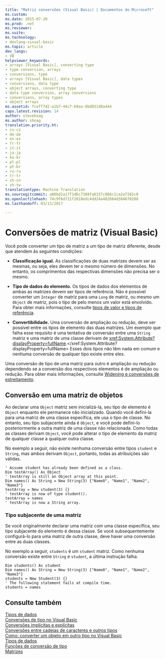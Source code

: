```yaml
---
title: "Matriz conversões (Visual Basic) | Documentos do Microsoft"
ms.custom: 
ms.date: 2015-07-20
ms.prod: .net
ms.reviewer: 
ms.suite: 
ms.technology:
- devlang-visual-basic
ms.topic: article
dev_langs:
- VB
helpviewer_keywords:
- arrays [Visual Basic], converting type
- type conversion, arrays
- conversions, type
- arrays [Visual Basic], data types
- conversions, data type
- object arrays, converting type
- data type conversion, array conversions
- conversions, array types
- object arrays
ms.assetid: fceff7d2-a1b7-44c7-b9aa-8bd831d8a444
caps.latest.revision: 14
author: stevehoag
ms.author: shoag
translation.priority.ht:
- cs-cz
- de-de
- es-es
- fr-fr
- it-it
- ja-jp
- ko-kr
- pl-pl
- pt-br
- ru-ru
- tr-tr
- zh-cn
- zh-tw
translationtype: Machine Translation
ms.sourcegitcommit: a06bd2a17f1d6c7308fa6337c866c1ca2e7281c0
ms.openlocfilehash: 74c9f6d721f2810edc4dd24a482664d384670208
ms.lasthandoff: 03/13/2017

---
```

# <a name="array-conversions-visual-basic"></a>Conversões de matriz (Visual Basic)
Você pode converter um tipo de matriz a um tipo de matriz diferente, desde que atendem às seguintes condições:  
  
-   **Classificação igual.** As classificações de duas matrizes devem ser as mesmas, ou seja, eles devem ter o mesmo número de dimensões. No entanto, os comprimentos das respectivas dimensões não precisa ser o mesmo.  
  
-   **Tipo de dados do elemento.** Os tipos de dados dos elementos de ambas as matrizes devem ser tipos de referência. Não é possível converter um `Integer` de matriz para uma `Long` de matriz, ou mesmo um `Object` de matriz, pois o tipo de pelo menos um valor está envolvido. Para obter mais informações, consulte [tipos de valor e tipos de referência](../../../../visual-basic/programming-guide/language-features/data-types/value-types-and-reference-types.md).  
  
-   **Convertibilidade.** Uma conversão de ampliação ou redução, deve ser possível entre os tipos de elemento das duas matrizes. Um exemplo que falha esse requisito é uma tentativa de conversão entre uma `String` matriz e uma matriz de uma classe derivam de <xref:System.Attribute?displayProperty=fullName>.</xref:System.Attribute?displayProperty=fullName> Esses dois tipos não têm nada em comum e nenhuma conversão de qualquer tipo existe entre eles.  
  
 Uma conversão de tipo de uma matriz para outro é ampliação ou redução dependendo se a conversão dos respectivos elementos é de ampliação ou redução. Para obter mais informações, consulte [Widening e conversões de estreitamento](../../../../visual-basic/programming-guide/language-features/data-types/widening-and-narrowing-conversions.md).  
  
## <a name="conversion-to-an-object-array"></a>Conversão em uma matriz de objetos  
 Ao declarar uma `Object` matriz sem inicializá-la, seu tipo de elemento é `Object` enquanto ele permanece não inicializado. Quando você defini-la para uma matriz de uma classe específica, ele usa o tipo de classe. No entanto, seu tipo subjacente ainda é `Object`, e você pode defini-lo posteriormente a outra matriz de uma classe não relacionada. Como todas as classes derivam `Object`, você pode alterar o tipo de elemento da matriz de qualquer classe a qualquer outra classe.  
  
 No exemplo a seguir, não existe nenhuma conversão entre tipos `student` e `String`, mas ambos derivam `Object`, portanto, todas as atribuições são válidas.  
  
```  
' Assume student has already been defined as a class.  
Dim testArray() As Object  
' testArray is still an Object array at this point.  
Dim names() As String = New String(3) {"Name0", "Name1", "Name2", "Name3"}  
testArray = New student(3) {}  
' testArray is now of type student().  
testArray = names  
' testArray is now a String array.  
```  
  
### <a name="underlying-type-of-an-array"></a>Tipo subjacente de uma matriz  
 Se você originalmente declarar uma matriz com uma classe específica, seu tipo subjacente do elemento é dessa classe. Se você subsequentemente configurá-lo para uma matriz de outra classe, deve haver uma conversão entre as duas classes.  
  
 No exemplo a seguir, `students` é um `student` matriz. Como nenhuma conversão existe entre `String` e `student`, a última instrução falha.  
  
```  
Dim students() As student  
Dim names() As String = New String(3) {"Name0", "Name1", "Name2", "Name3"}  
students = New Student(3) {}  
' The following statement fails at compile time.  
students = names  
```  
  
## <a name="see-also"></a>Consulte também  
 [Tipos de dados](../../../../visual-basic/programming-guide/language-features/data-types/index.md)   
 [Conversões de tipo no Visual Basic](../../../../visual-basic/programming-guide/language-features/data-types/type-conversions.md)   
 [Conversões implícitas e explícitas](../../../../visual-basic/programming-guide/language-features/data-types/implicit-and-explicit-conversions.md)   
 [Conversões entre cadeias de caracteres e outros tipos](../../../../visual-basic/programming-guide/language-features/data-types/conversions-between-strings-and-other-types.md)   
 [Como: converter um objeto em outro tipo no Visual Basic](../../../../visual-basic/programming-guide/language-features/data-types/how-to-convert-an-object-to-another-type.md)   
 [Tipos de dados](../../../../visual-basic/language-reference/data-types/data-type-summary.md)   
 [Funções de conversão de tipo](../../../../visual-basic/language-reference/functions/type-conversion-functions.md)   
 [Matrizes](../../../../visual-basic/programming-guide/language-features/arrays/index.md)
